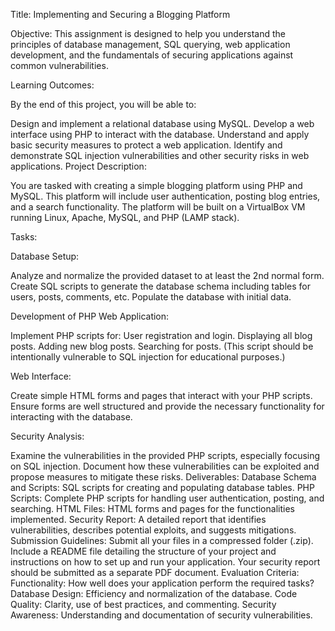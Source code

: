 Title: Implementing and Securing a Blogging Platform

Objective: This assignment is designed to help you understand the principles of database management, SQL querying, web application development, and the fundamentals of securing applications against common vulnerabilities.

Learning Outcomes:

By the end of this project, you will be able to:

Design and implement a relational database using MySQL.
Develop a web interface using PHP to interact with the database.
Understand and apply basic security measures to protect a web application.
Identify and demonstrate SQL injection vulnerabilities and other security risks in web applications.
Project Description:

You are tasked with creating a simple blogging platform using PHP and MySQL. This platform will include user authentication, posting blog entries, and a search functionality. The platform will be built on a VirtualBox VM running Linux, Apache, MySQL, and PHP (LAMP stack).

Tasks:

Database Setup:

Analyze and normalize the provided dataset to at least the 2nd normal form.
Create SQL scripts to generate the database schema including tables for users, posts, comments, etc.
Populate the database with initial data.

Development of PHP Web Application:

Implement PHP scripts for:
User registration and login.
Displaying all blog posts.
Adding new blog posts.
Searching for posts. (This script should be intentionally vulnerable to SQL injection for educational purposes.)

Web Interface:

Create simple HTML forms and pages that interact with your PHP scripts.
Ensure forms are well structured and provide the necessary functionality for interacting with the database.

Security Analysis:

Examine the vulnerabilities in the provided PHP scripts, especially focusing on SQL injection.
Document how these vulnerabilities can be exploited and propose measures to mitigate these risks.
Deliverables:
Database Schema and Scripts:
SQL scripts for creating and populating database tables.
PHP Scripts:
Complete PHP scripts for handling user authentication, posting, and searching.
HTML Files:
HTML forms and pages for the functionalities implemented.
Security Report:
A detailed report that identifies vulnerabilities, describes potential exploits, and suggests mitigations.
Submission Guidelines:
Submit all your files in a compressed folder (.zip).
Include a README file detailing the structure of your project and instructions on how to set up and run your application.
Your security report should be submitted as a separate PDF document.
Evaluation Criteria:
Functionality: How well does your application perform the required tasks?
Database Design: Efficiency and normalization of the database.
Code Quality: Clarity, use of best practices, and commenting.
Security Awareness: Understanding and documentation of security vulnerabilities.
